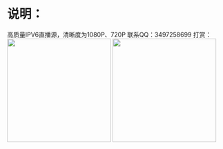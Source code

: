 # 说明：

高质量IPV6直播源，清晰度为1080P、720P
联系QQ：3497258699
打赏：
<img src="https://github.com/wwb521/live/blob/main/pay.jpg" width="240px">
<img src="https://github.com/wwb521/live/blob/main/alipay.jpg" width="240px">
